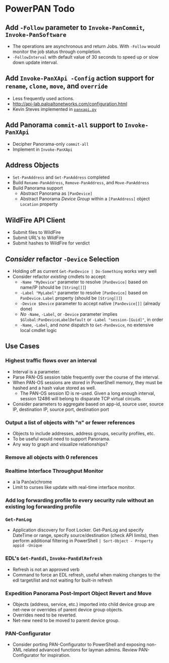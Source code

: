 # PowerPAN Todo

## Add `-Follow` parameter to `Invoke-PanCommit`, `Invoke-PanSoftware`

- The operations are asynchronous and return Jobs. With `-Follow` would monitor the job status through completion.
- `-FollowInterval` with default value of 30 seconds to speed up or slow down update interval.

## Add `Invoke-PanXApi -Config` action support for `rename`, `clone`, `move`, and `override`

- Less frequently used actions.
- http://api-lab.paloaltonetworks.com/configuration.html
- Kevin Steves implemented in [`panxapi.py`](https://github.com/kevinsteves/pan-python/blob/master/bin/panxapi.py)

## Add Panorama `commit-all` support to `Invoke-PanXApi`

- Decipher Panorama-only `commit-all`
- Implement in `Invoke-PanXApi`

## Address Objects

- `Set-PanAddress` and `Get-PanAddress` completed
- Build `Rename-PanAddress`, `Remove-PanAddress`, and `Move-PanAddress`
- Build Panorama support
  - Abstract Panorama as `[PanDevice]`
  - Abstract Panorama *Device Group* within a `[PanAddress]` object `Location` property

## WildFire API Client

- Submit files to WildFire
- Submit URL's to WildFire
- Submit hashes to WildFire for verdict

## *Consider* refactor `-Device` Selection

- Holding off as current `Get-PanDevice | Do-Something` works very well
- Consider refactor *existing* cmdlets to accept:
  - `-Name "MyDevice"` parameter to resolve `[PanDevice]` based on name/IP (should be `[String[]]`)
  - `-Label "MyLabel"` parameter to resolve `[PanDevice]` based on `PanDevice.Label` property (should be `[String[]]`)
  - `-Device $Device` parameter to accept native `[PanDevice[]]` (already done)
  - *No* `-Name`, `-Label`, or `-Device` parameter implies `$Global:PanDeviceLabelDefault` or `-Label "session-[Guid]"`, in order
  - `-Name`, `-Label`, and *none* dispatch to `Get-PanDevice`, no extensive local cmdlet logic

## Use Cases

### Highest traffic flows over an interval

- Interval is a parameter.
- Parse PAN-OS session table frequently over the course of the interval.
- When PAN-OS sessions are stored in PowerShell memory, they must be hashed and a hash value stored as well.
  - The PAN-OS session ID is re-used. Given a long enough interval, session 12486 will belong to disparate TCP virtual circuits.
- Consider parameters to aggregate based on app-id, source user, source IP, destination IP, source port, destination port

### Output a list of objects with "n" or fewer references

- Objects to include addresses, address groups, security profiles, etc.
- To be useful would need to support Panorama.
- Any way to graph and visualize relationships?

### Remove all objects with 0 references

### Realtime Interface Throughput Monitor

- a la Pan(w)chrome
- Limit to curses like update with real-time interface monitor.

### Add log forwarding profile to every security rule without an existing log forwarding profile

### `Get-PanLog`

- Application discovery for Foot Locker. Get-PanLog and specify DateTime or range, specify source/destination (check API limits), then perform additional filtering in PowerShell `| Sort-Object - Property appid -Unique`

### EDL's `Get-PanEdl`, `Invoke-PanEdlRefresh`

- Refresh is not an approved verb
- Command to force an EDL refresh, useful when making changes to the edl target/list and not waiting for built-in refresh

### Expedition Panorama Post-Import Object Revert and Move

- Objects (address, service, etc.) imported into child device group are net-new or overrides of parent device group objects.
- Overrides need to be reverted.
- Net-new need to be moved to parent device group.

### PAN-Configurator

- Consider porting PAN-Configurator to PowerShell and exposing non-XML related advanced functions for layman admins. Review PAN-Configurator for inspiration.
